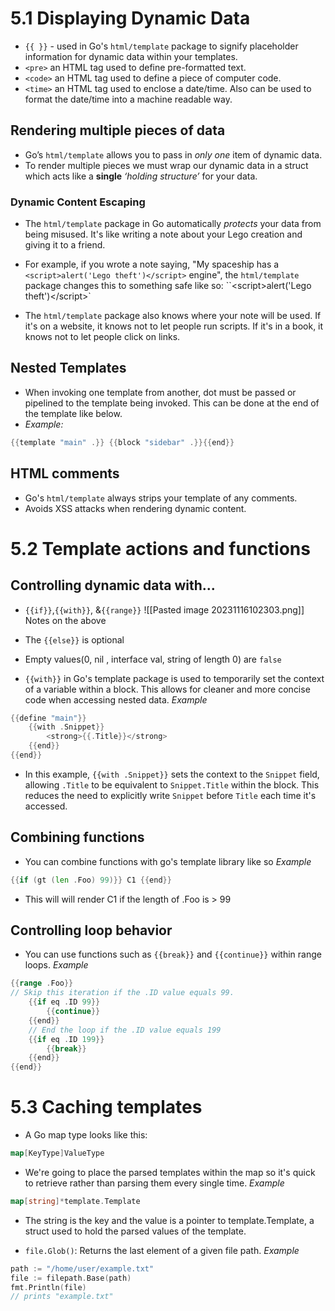 # 5.1 Displaying Dynamic Data

- `{{ }}` - used in Go's `html/template` package to signify placeholder information for dynamic data within your templates.
- `<pre>` an HTML tag used to define pre-formatted text.
- `<code>` an HTML tag used to define a piece of computer code.
- `<time>` an HTML tag used to enclose a date/time. Also can be used to format the date/time into a machine readable way.

## Rendering multiple pieces of data

- Go’s `html/template` allows you to pass in _only one_ item of dynamic data.
- To render multiple pieces we must wrap our dynamic data in a struct which acts like a **single** _‘holding structure’_ for your data.

### Dynamic Content Escaping

- The `html/template` package in Go automatically _protects_ your data from being misused. It's like writing a note about your Lego creation and giving it to a friend.

- For example, if you wrote a note saying, "My spaceship has a
  `<script>alert('Lego theft')</script>` engine", the `html/template` package changes this to something safe like so:
  ``&lt;script&gt;alert(&#39;Lego theft&#39;)&lt;/script&gt;`

- The `html/template` package also knows where your note will be used. If it's on a website, it knows not to let people run scripts. If it's in a book, it knows not to let people click on links.

## Nested Templates

- When invoking one template from another, dot must be passed or pipelined to the template being invoked. This can be done at the end of the template like below.
- _Example:_

```go
{{template "main" .}} {{block "sidebar" .}}{{end}}
```

## HTML comments

- Go's `html/template` always strips your template of any comments.
- Avoids XSS attacks when rendering dynamic content.

# 5.2 Template actions and functions

## Controlling dynamic data with...

- `{{if}}`,`{{with}}`, &`{{range}}`
  ![[Pasted image 20231116102303.png]]
  Notes on the above
- The `{{else}}` is optional
- Empty values(0, nil , interface val, string of length 0) are `false`

- `{{with}}` in Go's template package is used to temporarily set the context of a variable within a block. This allows for cleaner and more concise code when accessing nested data.
*Example*
```go
{{define "main"}}
	{{with .Snippet}}
		<strong>{{.Title}}</strong>
	{{end}}
{{end}}
```

- In this example, `{{with .Snippet}}` sets the context to the `Snippet` field, allowing `.Title` to be equivalent to `Snippet.Title` within the block. This reduces the need to explicitly write `Snippet` before `Title` each time it's accessed.

## Combining functions 
- You can combine functions with go's template library like so 
*Example*
```go 
{{if (gt (len .Foo) 99)}} C1 {{end}}
```
- This will will render C1 if the length of .Foo is > 99
## Controlling loop behavior 
- You can use functions such as `{{break}}` and `{{continue}}` within range loops. 
*Example*
```go 
{{range .Foo}}  
// Skip this iteration if the .ID value equals 99. 
	{{if eq .ID 99}}
		{{continue}} 
	{{end}}
	// End the loop if the .ID value equals 199
	{{if eq .ID 199}}
		{{break}} 
	{{end}}
{{end}}
```

# 5.3 Caching templates
- A Go map type looks like this:
```go
map[KeyType]ValueType
```
- We're going to place the parsed templates within the map so it's quick to retrieve rather than parsing them every single time. 
*Example*
```go
map[string]*template.Template
```
- The string is the key and the value is a pointer to template.Template, a struct used to hold the parsed values of the template. 

- `file.Glob()`: Returns the last element of a given file path. 
*Example*
```go
path := "/home/user/example.txt"
file := filepath.Base(path) 
fmt.Println(file)
// prints "example.txt"
```
